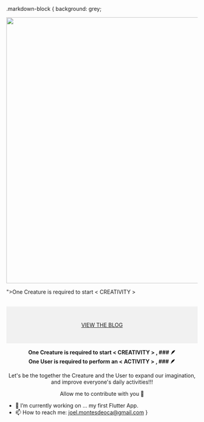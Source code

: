 .markdown-block {
    background: grey;


<p align="center">
<img width="700" src="https://user-images.githubusercontent.com/122069243/216305267-660be15c-cce5-4c64-9b15-838a51bf8fae.gif">
</p>

<p align="center">
<div style="background-color:rgba(0, 0, 0, 0.0470588)>
<a href="/One Creature is required to start < CREATIVITY >">One Creature is required to start < CREATIVITY ></a>
</div>

<div style="background-color:rgba(0, 0, 0, 0.0470588); text-align:center; vertical-align: middle; padding:40px 0; margin-top:30px">
<a href="/blog">VIEW THE BLOG</a>
</div>


<p align="center">
<b>One Creature is required to start < CREATIVITY > , ### 🪶</b><br>
<b>One User is required to perform an < ACTIVITY > , ### 🪶 </b><br>
</p>

<p align="center">Let's be the together the Creature and the User to expand our imagination, and improve everyone's daily activities!!!</p> 

<p align="center">Allow me to contribute with you 🤝
</b><br><p/>

- 🔭 I’m currently working on ... my first Flutter App.
- 📫 How to reach me: joel.montesdeoca@gmail.com
}
